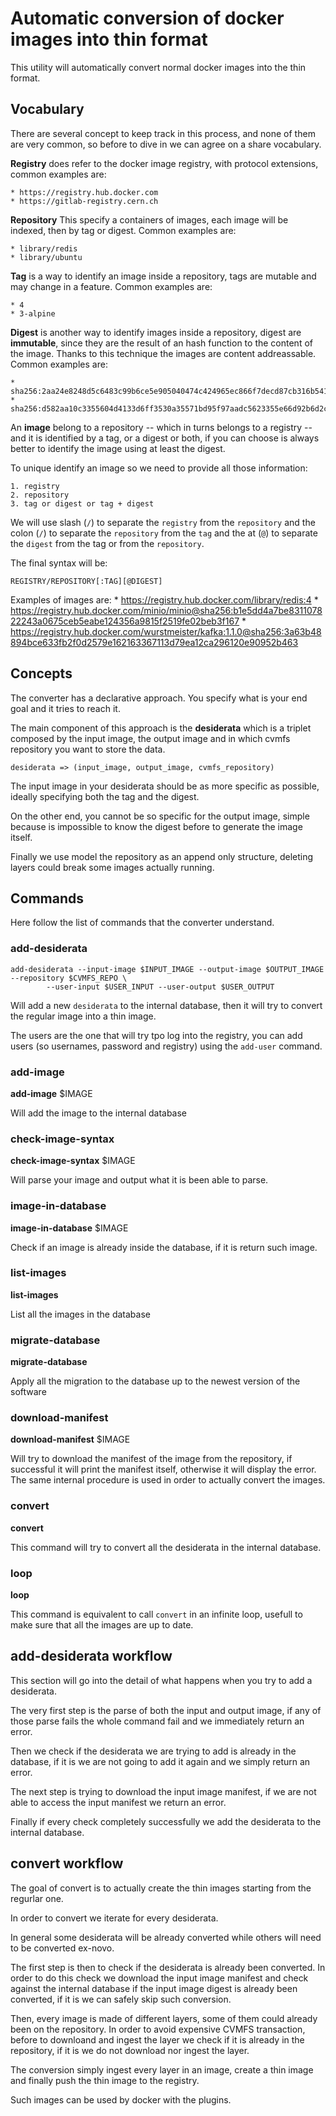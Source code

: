 # Automatic conversion of docker images into thin format

This utility will automatically convert normal docker images into the thin
format.

## Vocabulary

There are several concept to keep track in this process, and none of them are
very common, so before to dive in we can agree on a share vocabulary.

**Registry** does refer to the docker image registry, with protocol extensions,
common examples are:

    * https://registry.hub.docker.com
    * https://gitlab-registry.cern.ch

**Repository** This specify a containers of images, each image will be indexed,
then by tag or digest. Common examples are:
 
    * library/redis
    * library/ubuntu

**Tag** is a way to identify an image inside a repository, tags are mutable
and may change in a feature. Common examples are:

    * 4
    * 3-alpine

**Digest** is another way to identify images inside a repository, digest are
**immutable**, since they are the result of an hash function to the content of
the image. Thanks to this technique the images are content addreassable.
Common examples are:

    * sha256:2aa24e8248d5c6483c99b6ce5e905040474c424965ec866f7decd87cb316b541
    * sha256:d582aa10c3355604d4133d6ff3530a35571bd95f97aadc5623355e66d92b6d2c


An **image** belong to a repository -- which in turns belongs to a registry --
and it is identified by a tag, or a digest or both, if you can choose is always
better to identify the image using at least the digest.

To unique identify an image so we need to provide all those information:

    1. registry
    2. repository
    3. tag or digest or tag + digest

We will use slash (`/`) to separate the `registry` from the `repository` and
the colon (`/`) to separate the `repository` from the `tag` and the at (`@`) to
separate the `digest` from the tag or from the `repository`.

The final syntax will be:

    REGISTRY/REPOSITORY[:TAG][@DIGEST]

Examples of images are:
    * https://registry.hub.docker.com/library/redis:4
    * https://registry.hub.docker.com/minio/minio@sha256:b1e5dd4a7be831107822243a0675ceb5eabe124356a9815f2519fe02beb3f167
    * https://registry.hub.docker.com/wurstmeister/kafka:1.1.0@sha256:3a63b48894bce633fb2f0d2579e162163367113d79ea12ca296120e90952b463

## Concepts

The converter has a declarative approach. You specify what is your end goal and
it tries to reach it.

The main component of this approach is the **desiderata** which is a triplet
composed by the input image, the output image and in which cvmfs repository you
want to store the data.

    desiderata => (input_image, output_image, cvmfs_repository)

The input image in your desiderata should be as more specific as possible,
ideally specifying both the tag and the digest.

On the other end, you cannot be so specific for the output image, simple
because is impossible to know the digest before to generate the image itself.

Finally we use model the repository as an append only structure, deleting
layers could break some images actually running.

## Commands

Here follow the list of commands that the converter understand.

### add-desiderata

```
add-desiderata --input-image $INPUT_IMAGE --output-image $OUTPUT_IMAGE --repository $CVMFS_REPO \
        --user-input $USER_INPUT --user-output $USER_OUTPUT
```

Will add a new `desiderata` to the internal database, then it will try to
convert the regular image into a thin image.

The users are the one that will try tpo log into the registry, you can add
users (so usernames, password and registry) using the `add-user` command.

### add-image

**add-image** $IMAGE

Will add the image to the internal database

### check-image-syntax

**check-image-syntax** $IMAGE

Will parse your image and output what it is been able to parse.

### image-in-database

**image-in-database** $IMAGE

Check if an image is already inside the database, if it is return such image.

### list-images

**list-images**

List all the images in the database

### migrate-database

**migrate-database**

Apply all the migration to the database up to the newest version of the
software

### download-manifest

**download-manifest** $IMAGE

Will try to download the manifest of the image from the repository, if
successful it will print the manifest itself, otherwise it will display the
error. The same internal procedure is used in order to actually convert the
images.

### convert

**convert**

This command will try to convert all the desiderata in the internal database.

### loop

**loop**

This command is equivalent to call `convert` in an infinite loop, usefull to
make sure that all the images are up to date.


## add-desiderata workflow

This section will go into the detail of what happens when you try to add a
desiderata.

The very first step is the parse of both the input and output image, if any of
those parse fails the whole command fail and we immediately return an error.

Then we check if the desiderata we are trying to add is already in the
database, if it is we are not going to add it again and we simply return an
error.

The next step is trying to download the input image manifest, if we are not
able to access the input manifest we return an error.

Finally if every check completely successfully we add the desiderata to the
internal database.

## convert workflow

The goal of convert is to actually create the thin images starting from the
regurlar one.

In order to convert we iterate for every desiderata.

In general some desiderata will be already converted while others will need to
be converted ex-novo.

The first step is then to check if the desiderata is already been converted.
In order to do this check we download the input image manifest and check
against the internal database if the input image digest is already been
converted, if it is we can safely skip such conversion. 

Then, every image is made of different layers, some of them could already been
on the repository.
In order to avoid expensive CVMFS transaction, before to downloand and ingest
the layer we check if it is already in the repository, if it is we do not
download nor ingest the layer.

The conversion simply ingest every layer in an image, create a thin image and
finally push the thin image to the registry.

Such images can be used by docker with the plugins.


